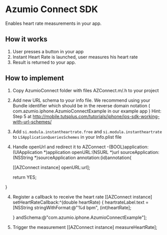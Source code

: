 # Azumio Connect SDK
Enables heart rate measurements in your app.
  
 
## How it works
1. User presses a button in your app
2. Instant Heart Rate is launched, user measures his heart rate
3. Result is returned to your app.

## How to implement
 

1. Copy AzumioConnect folder with files AZConnect.m/.h to your project

2. Add new URL schema to your info file. We recommend using your Bundle identifier which should be in the reverse domain notation ( com.azumio.iphone.AzumioConnectExample in our example app )
Hint: Step 5 at http://mobile.tutsplus.com/tutorials/iphone/ios-sdk-working-with-url-schemes/
2. Add `si.modula.instantheartrate.free` and `si.modula.instantheartrate` to `LSApplicationQueriesSchemes` in your Info.plist file 

3. Handle openUrl and redirect it to AZConnect
 -(BOOL)application:(UIApplication *)application openURL:(NSURL *)url sourceApplication:(NSString *)sourceApplication annotation:(id)annotation{
    
    [[AZConnect instance] openURL:url];

    return YES;

}


4. Register a callback to receive the heart rate
 [[AZConnect instance] setHeartRateCallback:^(double heartRate) {
        heartrateLabel.text = [NSString stringWithFormat:@"%d bpm", (int)heartRate];

    } andSchema:@"com.azumio.iphone.AzumioConnectExample"];


5. Trigger the measurement
[[AZConnect instance] measureHeartRate];
 

 